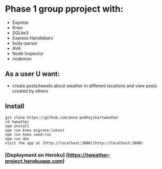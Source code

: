 # Phase 1 group pproject with:

 - Express
 - Knex
 - SQLite3
 - Express Handlebars
 - body-parser
 - AVA
 - Node Inspector
 - nodemon
 
## As a user U want:
- create posts/tweets about weather in different locations and view posts created by others

## Install

```
git clone https://github.com/anna-podhajska/tweather
cd tweather
npm install
npm run knex migrate:latest
npm run knex seed:run
npm run dev
visit the app at [http://localhost:3000](http://localhost:3000)
```

### [Deployment on Heroku] (https://tweather-project.herokuapp.com)


